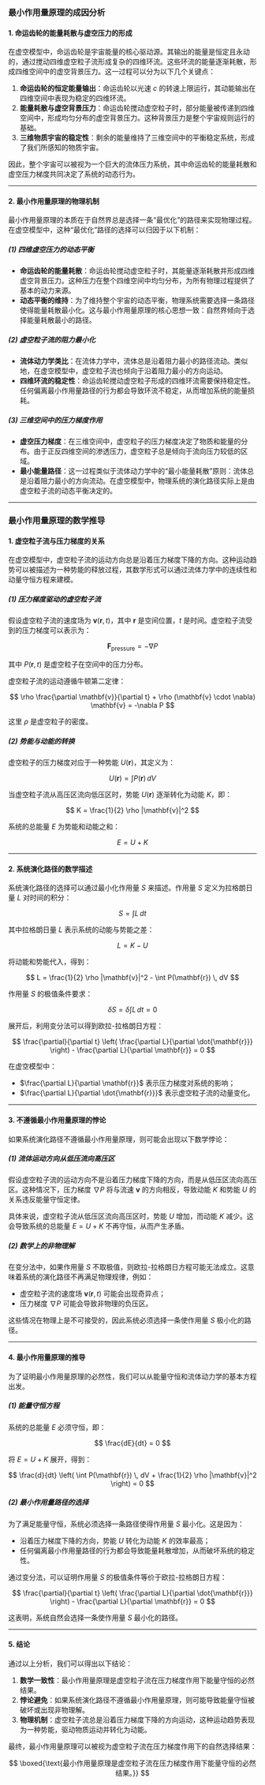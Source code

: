 ### 最小作用量原理的成因分析

#### **1. 命运齿轮的能量耗散与虚空压力的形成**

在虚空模型中，命运齿轮是宇宙能量的核心驱动源。其输出的能量是恒定且永动的，通过搅动四维虚空粒子流形成复杂的四维环流。这些环流的能量逐渐耗散，形成四维空间中的虚空背景压力。这一过程可以分为以下几个关键点：

1. **命运齿轮的恒定能量输出**：命运齿轮以光速 $c$ 的转速上限运行，其动能输出在四维空间中表现为稳定的四维环流。
2. **能量耗散与虚空背景压力**：命运齿轮搅动虚空粒子时，部分能量被传递到四维空间中，形成均匀分布的虚空背景压力。这种背景压力是整个宇宙规则运行的基础。
3. **三维物质宇宙的稳定性**：剩余的能量维持了三维空间中的平衡稳定系统，形成了我们所感知的物质宇宙。

因此，整个宇宙可以被视为一个巨大的流体压力系统，其中命运齿轮的能量耗散和虚空压力梯度共同决定了系统的动态行为。

---

#### **2. 最小作用量原理的物理机制**

最小作用量原理的本质在于自然界总是选择一条“最优化”的路径来实现物理过程。在虚空模型中，这种“最优化”路径的选择可以归因于以下机制：

##### **(1) 四维虚空压力的动态平衡**

- **命运齿轮的能量耗散**：命运齿轮搅动虚空粒子时，其能量逐渐耗散并形成四维虚空背景压力。这种压力在整个四维空间中均匀分布，为所有物理过程提供了基本的动力来源。
- **动态平衡的维持**：为了维持整个宇宙的动态平衡，物理系统需要选择一条路径使得能量耗散最小化。这与最小作用量原理的核心思想一致：自然界倾向于选择能量耗散最小的路径。

##### **(2) 虚空粒子流的阻力最小化**

- **流体动力学类比**：在流体力学中，流体总是沿着阻力最小的路径流动。类似地，在虚空模型中，虚空粒子流也倾向于沿着阻力最小的方向运动。
- **四维环流的稳定性**：命运齿轮搅动虚空粒子形成的四维环流需要保持稳定性。任何偏离最小作用量路径的行为都会导致环流不稳定，从而增加系统的能量损耗。

##### **(3) 三维空间中的压力梯度作用**

- **虚空压力梯度**：在三维空间中，虚空粒子的压力梯度决定了物质和能量的分布。由于正反四维空间的渗透压力，虚空粒子总是倾向于流向压力较低的区域。
- **最小能量路径**：这一过程类似于流体动力学中的“最小能量耗散”原则：流体总是沿着阻力最小的方向流动。在虚空模型中，物理系统的演化路径实际上是由虚空粒子流的动态平衡决定的。

---

### 最小作用量原理的数学推导

#### **1. 虚空粒子流与压力梯度的关系**

在虚空模型中，虚空粒子流的运动方向总是沿着压力梯度下降的方向。这种运动趋势可以被描述为一种势能的释放过程，其数学形式可以通过流体力学中的连续性和动量守恒方程来建模。

##### **(1) 压力梯度驱动的虚空粒子流**

假设虚空粒子流的速度场为 $\mathbf{v}(\mathbf{r}, t)$，其中 $\mathbf{r}$ 是空间位置，$t$ 是时间。虚空粒子流受到的压力梯度可以表示为：

$$
\mathbf{F}_{\text{pressure}} = -\nabla P
$$

其中 $P(\mathbf{r}, t)$ 是虚空粒子在空间中的压力分布。

虚空粒子流的运动遵循牛顿第二定律：

$$
\rho \frac{\partial \mathbf{v}}{\partial t} + \rho (\mathbf{v} \cdot \nabla) \mathbf{v} = -\nabla P
$$

这里 $\rho$ 是虚空粒子的密度。

##### **(2) 势能与动能的转换**

虚空粒子的压力梯度对应于一种势能 $U(\mathbf{r})$，其定义为：

$$
U(\mathbf{r}) = \int P(\mathbf{r}) \, dV
$$

当虚空粒子流从高压区流向低压区时，势能 $U(\mathbf{r})$ 逐渐转化为动能 $K$，即：

$$
K = \frac{1}{2} \rho |\mathbf{v}|^2
$$

系统的总能量 $E$ 为势能和动能之和：

$$
E = U + K
$$

---

#### **2. 系统演化路径的数学描述**

系统演化路径的选择可以通过最小化作用量 $S$ 来描述。作用量 $S$ 定义为拉格朗日量 $L$ 对时间的积分：

$$
S = \int L \, dt
$$

其中拉格朗日量 $L$ 表示系统的动能与势能之差：

$$
L = K - U
$$

将动能和势能代入，得到：

$$
L = \frac{1}{2} \rho |\mathbf{v}|^2 - \int P(\mathbf{r}) \, dV
$$

作用量 $S$ 的极值条件要求：

$$
\delta S = \delta \int L \, dt = 0
$$

展开后，利用变分法可以得到欧拉-拉格朗日方程：

$$
\frac{\partial}{\partial t} \left( \frac{\partial L}{\partial \dot{\mathbf{r}}} \right) - \frac{\partial L}{\partial \mathbf{r}} = 0
$$

在虚空模型中：

- $\frac{\partial L}{\partial \mathbf{r}}$ 表示压力梯度对系统的影响；
- $\frac{\partial L}{\partial \dot{\mathbf{r}}}$ 表示虚空粒子流的动量变化。

---

#### **3. 不遵循最小作用量原理的悖论**

如果系统演化路径不遵循最小作用量原理，则可能会出现以下数学悖论：

##### **(1) 流体运动方向从低压流向高压区**

假设虚空粒子流的运动方向不是沿着压力梯度下降的方向，而是从低压区流向高压区。这种情况下，压力梯度 $\nabla P$ 将与流速 $\mathbf{v}$ 的方向相反，导致动能 $K$ 和势能 $U$ 的关系违反能量守恒定律。

具体来说，虚空粒子流从低压区流向高压区时，势能 $U$ 增加，而动能 $K$ 减少。这会导致系统的总能量 $E = U + K$ 不再守恒，从而产生矛盾。

##### **(2) 数学上的非物理解**

在变分法中，如果作用量 $S$ 不取极值，则欧拉-拉格朗日方程可能无法成立。这意味着系统的演化路径不再满足物理规律，例如：

- 虚空粒子流的速度场 $\mathbf{v}(\mathbf{r}, t)$ 可能会出现奇异点；
- 压力梯度 $\nabla P$ 可能会导致非物理的负压区。

这些情况在物理上是不可接受的，因此系统必须选择一条使作用量 $S$ 极小化的路径。

---

#### **4. 最小作用量原理的推导**

为了证明最小作用量原理的必然性，我们可以从能量守恒和流体动力学的基本方程出发。

##### **(1) 能量守恒方程**

系统的总能量 $E$ 必须守恒，即：

$$
\frac{dE}{dt} = 0
$$

将 $E = U + K$ 展开，得到：

$$
\frac{d}{dt} \left( \int P(\mathbf{r}) \, dV + \frac{1}{2} \rho |\mathbf{v}|^2 \right) = 0
$$

##### **(2) 最小作用量路径的选择**

为了满足能量守恒，系统必须选择一条路径使得作用量 $S$ 最小化。这是因为：

- 沿着压力梯度下降的方向，势能 $U$ 转化为动能 $K$ 的效率最高；
- 任何偏离最小作用量路径的行为都会导致能量耗散增加，从而破坏系统的稳定性。

通过变分法，可以证明作用量 $S$ 的极值条件等价于欧拉-拉格朗日方程：

$$
\frac{\partial}{\partial t} \left( \frac{\partial L}{\partial \dot{\mathbf{r}}} \right) - \frac{\partial L}{\partial \mathbf{r}} = 0
$$

这表明，系统自然会选择一条使作用量 $S$ 最小化的路径。

---

#### **5. 结论**

通过以上分析，我们可以得出以下结论：

1. **数学一致性**：最小作用量原理是虚空粒子流在压力梯度作用下能量守恒的必然结果。
2. **悖论避免**：如果系统演化路径不遵循最小作用量原理，则可能导致能量守恒被破坏或出现非物理解。
3. **物理机制**：虚空粒子流总是沿着压力梯度下降的方向运动，这种运动趋势表现为一种势能，驱动物质运动并转化为动能。

最终，最小作用量原理可以被视为虚空粒子流在压力梯度作用下的自然选择结果：

$$
\boxed{\text{最小作用量原理是虚空粒子流在压力梯度作用下能量守恒的必然结果。}}
$$
